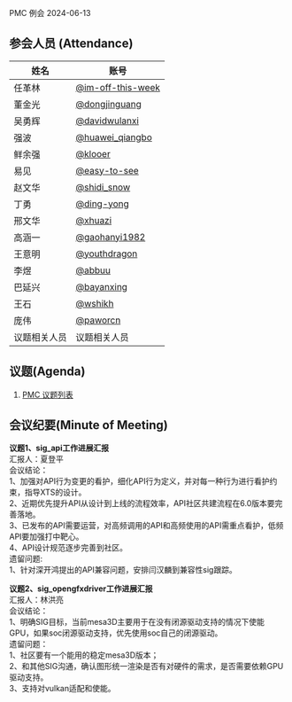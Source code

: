 PMC 例会 2024-06-13

## 参会人员 (Attendance)

| 姓名     | 账号                                       |
| ------ | ---------------------------------------- |
| 任革林    | [@im-off-this-week](https://gitee.com/im-off-this-week) |
| 董金光    | [@dongjinguang](https://gitee.com/dongjinguang) |
| 吴勇辉    | [@davidwulanxi](https://gitee.com/davidwulanxi) |
| 强波 | [@huawei_qiangbo](https://gitee.com/huawei_qiangbo) |
| 鲜余强 | [@klooer](https://gitee.com/klooer) |
| 易见 | [@easy-to-see](https://gitee.com/easy-to-see) |
| 赵文华 | [@shidi_snow](https://gitee.com/shidi_snow) |
| 丁勇 | [@ding-yong](https://gitee.com/ding-yong) |
| 邢文华 | [@xhuazi](https://gitee.com/xhuazi)      |
| 高涵一 | [@gaohanyi1982](https://gitee.com/gaohanyi1982) |
| 王意明    | [@youthdragon](https://gitee.com/youthdragon) |
| 李煜 | [@abbuu](https://gitee.com/abbuu) |
| 巴延兴 | [@bayanxing](https://gitee.com/bayanxing) |
| 王石 | [@wshikh](https://gitee.com/wshikh) |
| 庞伟 | [@paworcn](https://gitee.com/paworcn) |
| 议题相关人员 | 议题相关人员 |

## 议题(Agenda)

1. [PMC 议题列表](https://docs.qingque.cn/s/home/eZQB8yRFQfEFeAxk_6JKZEE0q?identityId=1tbICPd8j3s)

## 会议纪要(Minute of Meeting)

**议题1、sig_api工作进展汇报**  
汇报人：夏登平  
会议结论：  
1、加强对API行为变更的看护，细化API行为定义，并对每一种行为进行看护约束，指导XTS的设计。  
2、近期优先提升API从设计到上线的流程效率，API社区共建流程在6.0版本要完善落地。  
3、已发布的API需要运营，对高频调用的API和高频使用的API需重点看护，低频API要加强打中靶心。  
4、API设计规范逐步完善到社区。  
遗留问题:  
1、针对深开鸿提出的API兼容问题，安排闫汉麟到兼容性sig跟踪。  

**议题2、sig_opengfxdriver工作进展汇报**  
汇报人：林洪亮  
会议结论：  
1、明确SIG目标，当前mesa3D主要用于在没有闭源驱动支持的情况下使能GPU，如果soc闭源驱动支持，优先使用soc自己的闭源驱动。  
遗留问题：  
1、社区要有一个能用的稳定mesa3D版本；  
2、和其他SIG沟通，确认图形统一渲染是否有对硬件的需求，是否需要依赖GPU驱动支持。  
3、支持对vulkan适配和使能。  
